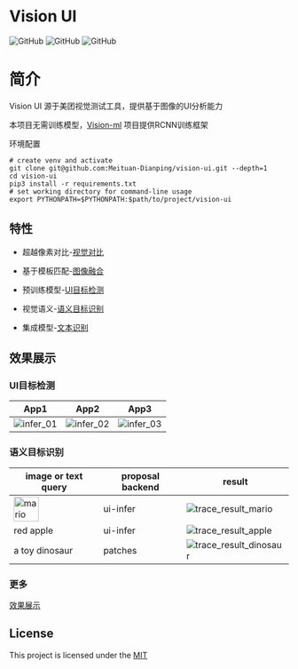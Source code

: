 # Vision UI

![GitHub](https://img.shields.io/badge/Python-3.8-blue)
![GitHub](https://img.shields.io/github/license/Meituan-Dianping/vision-diff)
![GitHub](https://img.shields.io/docker/cloud/build/brighthai/vision-ui)

# 简介

Vision UI 源于美团视觉测试工具，提供基于图像的UI分析能力

本项目无需训练模型，[Vision-ml](https://github.com/Meituan-Dianping/vision) 项目提供RCNN训练框架

环境配置

```shell
# create venv and activate
git clone git@github.com:Meituan-Dianping/vision-ui.git --depth=1
cd vision-ui
pip3 install -r requirements.txt
# set working directory for command-line usage
export PYTHONPATH=$PYTHONPATH:$path/to/project/vision-ui
```


## 特性

* 超越像素对比-[视觉对比](resources/vision_diff_cn.md)

* 基于模板匹配-[图像融合](resources/vision_merge.md)

* 预训练模型-[UI目标检测](resources/vision_infer.md)

* 视觉语义-[语义目标识别](resources/vision_trace.md)

* 集成模型-[文本识别](resources/vision_text.md)


## 效果展示


### UI目标检测
| App1                    | App2                    | App3                    |
|-------------------------|-------------------------|-------------------------|
|![infer_01](https://user-images.githubusercontent.com/11002329/169336590-c0a8d6b9-a4cf-4449-8c84-9444c89f63de.png)|![infer_02](https://user-images.githubusercontent.com/11002329/169336682-2640827f-aba3-4f62-8baf-ccfb4a0f3e2a.png)|![infer_03](https://user-images.githubusercontent.com/11002329/169336771-347cdd14-e332-404f-b361-200f303c50fb.png)|


### 语义目标识别
| image or text query  | proposal backend | result                               |
|----------------------|-----------------|--------------------------------------|
| <img width="45" alt="mario" src="https://user-images.githubusercontent.com/11002329/169337384-ba2763c1-3a5f-4161-adce-27d6b58e2a80.png">| ui-infer|![trace_result_mario](https://user-images.githubusercontent.com/11002329/169337586-0c1405ea-6dc1-4f27-a6a2-4c294730f1c7.png) |
| red apple            | ui-infer        |![trace_result_apple](https://user-images.githubusercontent.com/11002329/169337777-0026860d-0fea-4cba-8650-0312ee0c413d.png)|
| a toy dinosaur       | patches         |![trace_result_dinosaur](https://user-images.githubusercontent.com/11002329/169338047-702214ab-b0fb-43ff-bdd3-b6746539a14e.png)|

### 更多
[效果展示](resources/vision_show.md)


## License

This project is licensed under the [MIT](./LICENSE) 


